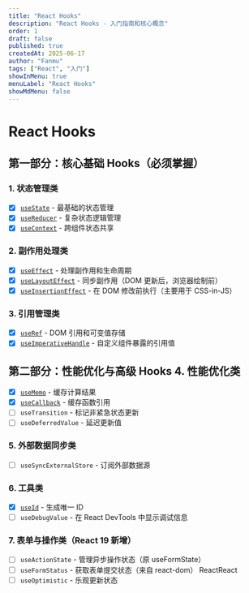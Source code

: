 ```yaml
---
title: "React Hooks"
description: "React Hooks - 入门指南和核心概念"
order: 1
draft: false
published: true
createdAt: 2025-06-17
author: "Fanmu"
tags: ["React", "入门"]
showInMenu: true
menuLabel: "React Hooks"
showMdMenu: false
---
```


# React Hooks

## 第一部分：核心基础 Hooks（必须掌握）

### 1. 状态管理类

- [x] [`useState`](/react/react-hooks/usestate) - 最基础的状态管理
- [x] [`useReducer`](/react/react-hooks/usereduce与usecontext) - 复杂状态逻辑管理
- [x] [`useContext`](/react/react-hooks/usereduce与usecontext) - 跨组件状态共享

### 2. 副作用处理类

- [x] [`useEffect`](/react/react-hooks/useeffect) - 处理副作用和生命周期
- [x] [`useLayoutEffect`](/react/react-hooks/uselayouteffect与useinsertioneffect) - 同步副作用（DOM 更新后，浏览器绘制前）
- [x] [`useInsertionEffect`](/react/react-hooks/uselayouteffect与useinsertioneffect) - 在 DOM 修改前执行（主要用于 CSS-in-JS）

### 3. 引用管理类

- [x] [`useRef`](/react/react-hooks/useref) - DOM 引用和可变值存储
- [x] [`useImperativeHandle`](/react/react-hooks/useimperativehandle) - 自定义组件暴露的引用值

## 第二部分：性能优化与高级 Hooks 4. 性能优化类

- [x] [`useMemo`](/react/react-hooks/usememo与usecallback) - 缓存计算结果
- [x] [`useCallback`](/react/react-hooks/usememo与usecallback) - 缓存函数引用
- [ ] `useTransition` - 标记非紧急状态更新
- [ ] `useDeferredValue` - 延迟更新值

### 5. 外部数据同步类

- [ ] `useSyncExternalStore` - 订阅外部数据源

### 6. 工具类

- [x] [`useId`](/react/react-hooks/useid) - 生成唯一 ID
- [ ] `useDebugValue` - 在 React DevTools 中显示调试信息

### 7. 表单与操作类（React 19 新增）

- [ ] `useActionState` - 管理异步操作状态（原 useFormState）
- [ ] `useFormStatus` - 获取表单提交状态（来自 react-dom） ReactReact
- [ ] `useOptimistic` - 乐观更新状态
